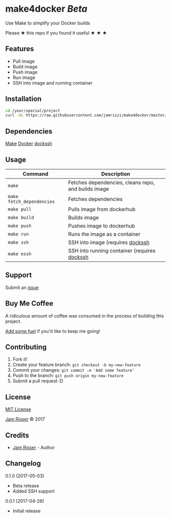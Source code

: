 # make4docker _Beta_

Use Make to simplify your Docker builds

Please &#9733; this repo if you found it useful &#9733; &#9733; &#9733;


## Features
<!------------------------------------------------------->

* Pull image
* Build image
* Push image
* Run image
* SSH into image and running container


## Installation
<!------------------------------------------------------->

```sh
cd /your/special/project
curl -OL https://raw.githubusercontent.com/jamrizzi/make4docker/master/Makefile
```


## Dependencies
<!------------------------------------------------------->

[Make](https://www.gnu.org/software/make/)
[Docker](https://www.docker.com/)
[dockssh](https://github.com/jamrizzi/dockssh)


## Usage
<!------------------------------------------------------->

| Command                   | Description                                                                         |
| ------------------------- | ----------------------------------------------------------------------------------- |
| `make`                    | Fetches dependencies, cleans repo, and builds image                                 |
| `make fetch_dependencies` | Fetches dependencies                                                                |
| `make pull`               | Pulls image from dockerhub                                                          |
| `make build`              | Builds image                                                                        |
| `make push`               | Pushes image to dockerhub                                                           |
| `make run`                | Runs the image as a container                                                       |
| `make ssh`                | SSH into image (requires [dockssh](https://github.com/jamrizzi/dockssh)             |
| `make essh`               | SSH into running container (requires [dockssh](https://github.com/jamrizzi/dockssh) |


## Support
<!------------------------------------------------------->

Submit an [issue](https://github.com/jamrizzi/make4docker/issues/new)


## Buy Me Coffee
<!------------------------------------------------------->

A ridiculous amount of coffee was consumed in the process of building this project.

[Add some fuel](https://jamrizzi.com/#!/buy-me-coffee) if you'd like to keep me going!


## Contributing
<!------------------------------------------------------->

1. Fork it!
2. Create your feature branch: `git checkout -b my-new-feature`
3. Commit your changes: `git commit -m 'Add some feature'`
4. Push to the branch: `git push origin my-new-feature`
5. Submit a pull request :D


## License
<!------------------------------------------------------->

[MIT License](https://github.com/jamrizzi/make4docker/blob/master/LICENSE)

[Jam Risser](https://jamrizzi.com) &copy; 2017


## Credits
<!------------------------------------------------------->

* [Jam Risser](https://jamrizzi.com) - Author


## Changelog
<!------------------------------------------------------->

0.1.0 (2017-05-03)
* Beta release
* Added SSH support

0.0.1 (2017-04-26)
* Initial release
